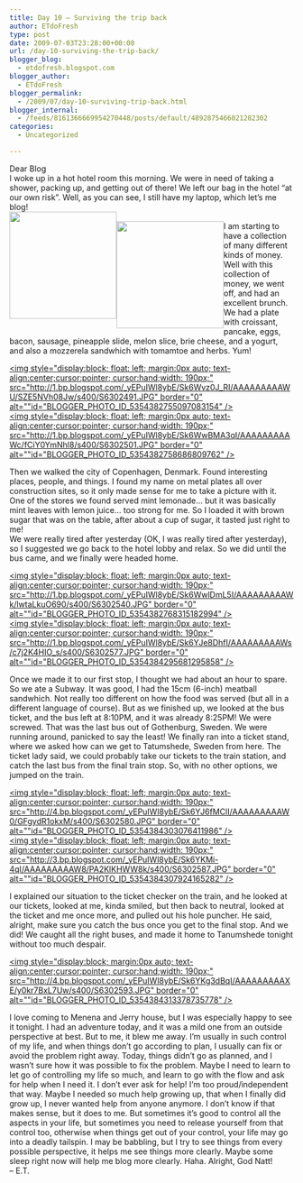 ```yaml
---
title: Day 10 – Surviving the trip back
author: ETdoFresh
type: post
date: 2009-07-03T23:28:00+00:00
url: /day-10-surviving-the-trip-back/
blogger_blog:
  - etdofresh.blogspot.com
blogger_author:
  - ETdoFresh
blogger_permalink:
  - /2009/07/day-10-surviving-trip-back.html
blogger_internal:
  - /feeds/8161366669954270448/posts/default/4892875466021282302
categories:
  - Uncategorized

---
```

<div>
  Dear Blog
</div>

<div>
  I woke up in a hot hotel room this morning. We were in need of taking a shower, packing up, and getting out of there! We left our bag in the hotel &#8220;at our own risk&#8221;. Well, as you can see, I still have my laptop, which let&#8217;s me blog!
</div>

<div>
  <a href="http://3.bp.blogspot.com/_yEPuIWl8ybE/Sk6WvBHqmwI/AAAAAAAAAWE/_g_QZ-_wteM/s1600/S6302475.JPG"><img style="display:block; float: left; margin:0px auto; text-align:center;cursor:pointer; cursor:hand;width: 190px;" src="http://3.bp.blogspot.com/_yEPuIWl8ybE/Sk6WvBHqmwI/AAAAAAAAAWE/_g_QZ-_wteM/s400/S6302475.JPG" border="0" alt=""id="BLOGGER_PHOTO_ID_5354382741488704258" /></a><br /> <a href="http://1.bp.blogspot.com/_yEPuIWl8ybE/Sk6Wvu2G5sI/AAAAAAAAAWM/Ic8vGvbfkR4/s1600/S6302478.JPG"><img style="display:block; float: left; margin:0px auto; text-align:center;cursor:pointer; cursor:hand;width: 190px;" src="http://1.bp.blogspot.com/_yEPuIWl8ybE/Sk6Wvu2G5sI/AAAAAAAAAWM/Ic8vGvbfkR4/s400/S6302478.JPG" border="0" alt=""id="BLOGGER_PHOTO_ID_5354382753763092162" /></a>
</div>

<div>
  I am starting to have a collection of many different kinds of money. Well with this collection of money, we went off, and had an excellent brunch. We had a plate with croissant, pancake, eggs, bacon, sausage, pineapple slide, melon slice, brie cheese, and a yogurt, and also a mozzerela sandwhich with tomamtoe and herbs. Yum!
</div>

[<img style="display:block; float: left; margin:0px auto; text-align:center;cursor:pointer; cursor:hand;width: 190px;" src="http://1.bp.blogspot.com/_yEPuIWl8ybE/Sk6Wvz0J_RI/AAAAAAAAAWU/SZE5NVh08Jw/s400/S6302491.JPG" border="0" alt=""id="BLOGGER_PHOTO_ID_5354382755097083154" />][1]  
[<img style="display:block; float: left; margin:0px auto; text-align:center;cursor:pointer; cursor:hand;width: 190px;" src="http://1.bp.blogspot.com/_yEPuIWl8ybE/Sk6WwBMA3qI/AAAAAAAAAWc/fCiY0YmNhl8/s400/S6302501.JPG" border="0" alt=""id="BLOGGER_PHOTO_ID_5354382758686809762" />][2]

<div>
  Then we walked the city of Copenhagen, Denmark. Found interesting places, people, and things. I found my name on metal plates all over construction sites, so it only made sense for me to take a picture with it. One of the stores we found served mint lemonade&#8230; but it was basically mint leaves with lemon juice&#8230; too strong for me. So I loaded it with brown sugar that was on the table, after about a cup of sugar, it tasted just right to me!
</div>

<div>
  We were really tired after yesterday (OK, I was really tired after yesterday), so I suggested we go back to the hotel lobby and relax. So we did until the bus came, and we finally were headed home.
</div>

[<img style="display:block; float: left; margin:0px auto; text-align:center;cursor:pointer; cursor:hand;width: 190px;" src="http://1.bp.blogspot.com/_yEPuIWl8ybE/Sk6WwlDmL5I/AAAAAAAAAWk/lwtaLkuO690/s400/S6302540.JPG" border="0" alt=""id="BLOGGER_PHOTO_ID_5354382768315182994" />][3]  
[<img style="display:block; float: left; margin:0px auto; text-align:center;cursor:pointer; cursor:hand;width: 190px;" src="http://1.bp.blogspot.com/_yEPuIWl8ybE/Sk6YJe8DhfI/AAAAAAAAAWs/c7j2K4HIO_s/s400/S6302577.JPG" border="0" alt=""id="BLOGGER_PHOTO_ID_5354384295681295858" />][4]

<div>
  Once we made it to our first stop, I thought we had about an hour to spare. So we ate a Subway. It was good, I had the 15cm (6-inch) meatball sandwhich. Not really too different on how the food was served (but all in a different language of course). But as we finished up, we looked at the bus ticket, and the bus left at 8:10PM, and it was already 8:25PM! We were screwed. That was the last bus out of Gothenburg, Sweden. We were running around, panicked to say the least! We finally ran into a ticket stand, where we asked how can we get to Tatumshede, Sweden from here. The ticket lady said, we could probably take our tickets to the train station, and catch the last bus from the final train stop. So, with no other options, we jumped on the train.
</div>

[<img style="display:block; float: left; margin:0px auto; text-align:center;cursor:pointer; cursor:hand;width: 190px;" src="http://4.bp.blogspot.com/_yEPuIWl8ybE/Sk6YJ6fMClI/AAAAAAAAAW0/GFgydR1okxM/s400/S6302580.JPG" border="0" alt=""id="BLOGGER_PHOTO_ID_5354384303076411986" />][5]  
[<img style="display:block; float: left; margin:0px auto; text-align:center;cursor:pointer; cursor:hand;width: 190px;" src="http://3.bp.blogspot.com/_yEPuIWl8ybE/Sk6YKMi-4qI/AAAAAAAAAW8/PA2KlKHWW8k/s400/S6302587.JPG" border="0" alt=""id="BLOGGER_PHOTO_ID_5354384307924165282" />][6]

<div>
  I explained our situation to the ticket checker on the train, and he looked at our tickets, looked at me, kinda smiled, but then back to neutral, looked at the ticket and me once more, and pulled out his hole puncher. He said, alright, make sure you catch the bus once you get to the final stop. And we did! We caught all the right buses, and made it home to Tanumshede tonight without too much despair.
</div>

[<img style="display:block; margin:0px auto; text-align:center;cursor:pointer; cursor:hand;width: 190px;" src="http://4.bp.blogspot.com/_yEPuIWl8ybE/Sk6YKg3dBqI/AAAAAAAAAXE/y0kr7BxL7Uw/s400/S6302593.JPG" border="0" alt=""id="BLOGGER_PHOTO_ID_5354384313378735778" />][7]

<div>
  I love coming to Menena and Jerry house, but I was especially happy to see it tonight. I had an adventure today, and it was a mild one from an outside perspective at best. But to me, it blew me away. I&#8217;m usually in such control of my life, and when things don&#8217;t go according to plan, I usually can fix or avoid the problem right away. Today, things didn&#8217;t go as planned, and I wasn&#8217;t sure how it was possible to fix the problem. Maybe I need to learn to let go of controlling my life so much, and learn to go with the flow and ask for help when I need it. I don&#8217;t ever ask for help! I&#8217;m too proud/independent that way. Maybe I needed so much help growing up, that when I finally did grow up, I never wanted help from anyone anymore. I don&#8217;t know if that makes sense, but it does to me. But sometimes it&#8217;s good to control all the aspects in your life, but sometimes you need to release yourself from that control too, otherwise when things get out of your control, your life may go into a deadly tailspin. I may be babbling, but I try to see things from every possible perspective, it helps me see things more clearly. Maybe some sleep right now will help me blog more clearly. Haha. Alright, God Natt!
</div>

<div>
  &#8211; E.T.
</div>

 [1]: http://1.bp.blogspot.com/_yEPuIWl8ybE/Sk6Wvz0J_RI/AAAAAAAAAWU/SZE5NVh08Jw/s1600/S6302491.JPG
 [2]: http://1.bp.blogspot.com/_yEPuIWl8ybE/Sk6WwBMA3qI/AAAAAAAAAWc/fCiY0YmNhl8/s1600/S6302501.JPG
 [3]: http://1.bp.blogspot.com/_yEPuIWl8ybE/Sk6WwlDmL5I/AAAAAAAAAWk/lwtaLkuO690/s1600/S6302540.JPG
 [4]: http://1.bp.blogspot.com/_yEPuIWl8ybE/Sk6YJe8DhfI/AAAAAAAAAWs/c7j2K4HIO_s/s1600/S6302577.JPG
 [5]: http://4.bp.blogspot.com/_yEPuIWl8ybE/Sk6YJ6fMClI/AAAAAAAAAW0/GFgydR1okxM/s1600/S6302580.JPG
 [6]: http://3.bp.blogspot.com/_yEPuIWl8ybE/Sk6YKMi-4qI/AAAAAAAAAW8/PA2KlKHWW8k/s1600/S6302587.JPG
 [7]: http://4.bp.blogspot.com/_yEPuIWl8ybE/Sk6YKg3dBqI/AAAAAAAAAXE/y0kr7BxL7Uw/s1600/S6302593.JPG